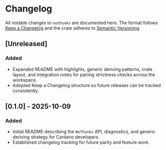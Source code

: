# Changelog

All notable changes to `nothunks` are documented here. The format follows
[Keep a Changelog](https://keepachangelog.com/en/1.1.0/) and the crate adheres
to [Semantic Versioning](https://semver.org/spec/v2.0.0.html).

## [Unreleased]

### Added
- Expanded README with highlights, generic deriving patterns, crate layout, and
  integration notes for pairing strictness checks across the workspace.
- Adopted Keep a Changelog structure so future releases can be tracked
  consistently.

## [0.1.0] - 2025-10-09

### Added
- Initial README describing the `NoThunks` API, diagnostics, and generic
  deriving strategy for Cardano developers.
- Established changelog tracking for future parity and feature work.
